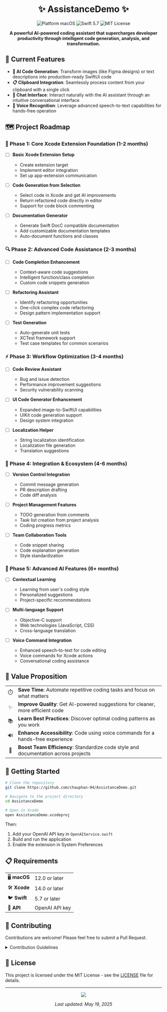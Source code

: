 <div align="center">

# ✨ AssistanceDemo ✨

<img src="https://img.shields.io/badge/platform-macOS-brightgreen" alt="Platform macOS"> <img src="https://img.shields.io/badge/Swift-5.7-orange" alt="Swift 5.7"> <img src="https://img.shields.io/badge/license-MIT-blue" alt="MIT License">

**A powerful AI-powered coding assistant that supercharges developer productivity through intelligent code generation, analysis, and transformation.**

</div>

## 🚀 Current Features

- **🧠 AI Code Generation**: Transform images (like Figma designs) or text descriptions into production-ready SwiftUI code
- **📋 Clipboard Integration**: Seamlessly process content from your clipboard with a single click
- **💬 Chat Interface**: Interact naturally with the AI assistant through an intuitive conversational interface
- **🎤 Voice Recognition**: Leverage advanced speech-to-text capabilities for hands-free operation

## 🗺️ Project Roadmap

### 🔨 Phase 1: Core Xcode Extension Foundation (1-2 months)

- [  ] **Basic Xcode Extension Setup**
  - Create extension target
  - Implement editor integration
  - Set up app-extension communication

- [  ] **Code Generation from Selection**
  - Select code in Xcode and get AI improvements
  - Return refactored code directly in editor
  - Support for code block commenting

- [  ] **Documentation Generator**
  - Generate Swift DocC compatible documentation
  - Add customizable documentation templates
  - Auto-document functions and classes

### 🔍 Phase 2: Advanced Code Assistance (2-3 months)

- [  ] **Code Completion Enhancement**
  - Context-aware code suggestions
  - Intelligent function/class completion
  - Custom code snippets generation

- [  ] **Refactoring Assistant**
  - Identify refactoring opportunities
  - One-click complex code refactoring
  - Design pattern implementation support

- [  ] **Test Generation**
  - Auto-generate unit tests
  - XCTest framework support
  - Test case templates for common scenarios

### ⚡ Phase 3: Workflow Optimization (3-4 months)

- [  ] **Code Review Assistant**
  - Bug and issue detection
  - Performance improvement suggestions
  - Security vulnerability scanning

- [  ] **UI Code Generator Enhancement**
  - Expanded image-to-SwiftUI capabilities
  - UIKit code generation support
  - Design system integration

- [  ] **Localization Helper**
  - String localization identification
  - Localization file generation
  - Translation suggestions

### 🔄 Phase 4: Integration & Ecosystem (4-6 months)

- [  ] **Version Control Integration**
  - Commit message generation
  - PR description drafting
  - Code diff analysis

- [  ] **Project Management Features**
  - TODO generation from comments
  - Task list creation from project analysis
  - Coding progress metrics

- [  ] **Team Collaboration Tools**
  - Code snippet sharing
  - Code explanation generation
  - Style standardization

### 🧠 Phase 5: Advanced AI Features (6+ months)

- [  ] **Contextual Learning**
  - Learning from user's coding style
  - Personalized suggestions
  - Project-specific recommendations

- [  ] **Multi-language Support**
  - Objective-C support
  - Web technologies (JavaScript, CSS)
  - Cross-language translation

- [  ] **Voice Command Integration**
  - Enhanced speech-to-text for code editing
  - Voice commands for Xcode actions
  - Conversational coding assistance

## 💎 Value Proposition

<table>
  <tr>
    <td align="center">⏱️</td>
    <td><b>Save Time</b>: Automate repetitive coding tasks and focus on what matters</td>
  </tr>
  <tr>
    <td align="center">✨</td>
    <td><b>Improve Quality</b>: Get AI-powered suggestions for cleaner, more efficient code</td>
  </tr>
  <tr>
    <td align="center">📚</td>
    <td><b>Learn Best Practices</b>: Discover optimal coding patterns as you work</td>
  </tr>
  <tr>
    <td align="center">🔊</td>
    <td><b>Enhance Accessibility</b>: Code using voice commands for a hands-free experience</td>
  </tr>
  <tr>
    <td align="center">🤝</td>
    <td><b>Boost Team Efficiency</b>: Standardize code style and documentation across projects</td>
  </tr>
</table>

## 🏁 Getting Started

```bash
# Clone the repository
git clone https://github.com/chauphan-94/AssistanceDemo.git

# Navigate to the project directory
cd AssistanceDemo

# Open in Xcode
open AssistanceDemo.xcodeproj
```

Then:
1. Add your OpenAI API key in `OpenAIService.swift`
2. Build and run the application
3. Enable the extension in System Preferences

## 📋 Requirements

<table>
  <tr>
    <td>🖥️ <b>macOS</b></td>
    <td>12.0 or later</td>
  </tr>
  <tr>
    <td>🛠️ <b>Xcode</b></td>
    <td>14.0 or later</td>
  </tr>
  <tr>
    <td>🐦 <b>Swift</b></td>
    <td>5.7 or later</td>
  </tr>
  <tr>
    <td>🔑 <b>API</b></td>
    <td>OpenAI API key</td>
  </tr>
</table>

## 👥 Contributing

Contributions are welcome! Please feel free to submit a Pull Request.

<details>
  <summary>Contribution Guidelines</summary>
  
  1. Fork the repository
  2. Create your feature branch (`git checkout -b feature/amazing-feature`)
  3. Commit your changes (`git commit -m 'Add some amazing feature'`)
  4. Push to the branch (`git push origin feature/amazing-feature`)
  5. Open a Pull Request
</details>

## 📄 License

This project is licensed under the MIT License - see the [LICENSE](LICENSE) file for details.

---

<div align="center">

<img src="https://img.shields.io/badge/Made%20with%20%E2%9D%A4%EF%B8%8F-by%20Mabu%20for%20Developer-red">

*Last updated: May 19, 2025*

</div>
